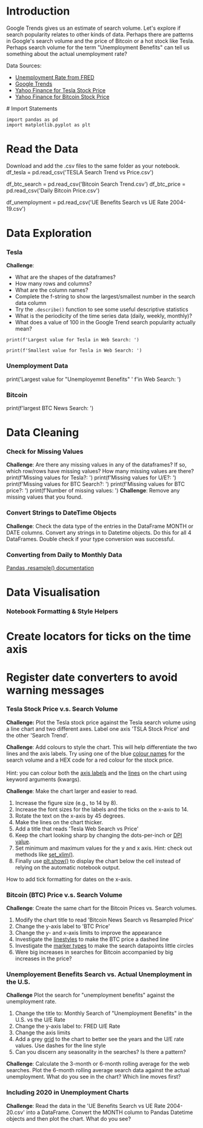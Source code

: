 # Introduction
Google Trends gives us an estimate of search volume. Let's explore if search popularity relates to other kinds of data. Perhaps there are patterns in Google's search volume and the price of Bitcoin or a hot stock like Tesla. Perhaps search volume for the term "Unemployment Benefits" can tell us something about the actual unemployment rate? 

Data Sources: <br>
<ul>
<li> <a href="https://fred.stlouisfed.org/series/UNRATE/">Unemployment Rate from FRED</a></li>
<li> <a href="https://trends.google.com/trends/explore">Google Trends</a> </li>  
<li> <a href="https://finance.yahoo.com/quote/TSLA/history?p=TSLA">Yahoo Finance for Tesla Stock Price</a> </li>    
<li> <a href="https://finance.yahoo.com/quote/BTC-USD/history?p=BTC-USD">Yahoo Finance for Bitcoin Stock Price</a> </li>
</ul>
# Import Statements

```python3
import pandas as pd
import matplotlib.pyplot as plt
```

# Read the Data

Download and add the .csv files to the same folder as your notebook.
df_tesla = pd.read_csv('TESLA Search Trend vs Price.csv')

df_btc_search = pd.read_csv('Bitcoin Search Trend.csv')
df_btc_price = pd.read_csv('Daily Bitcoin Price.csv')

df_unemployment = pd.read_csv('UE Benefits Search vs UE Rate 2004-19.csv')
# Data Exploration
### Tesla
**Challenge**: <br>
<ul>
<li>What are the shapes of the dataframes? </li>
<li>How many rows and columns? </li>
<li>What are the column names? </li>
<li>Complete the f-string to show the largest/smallest number in the search data column</li> 
<li>Try the <code>.describe()</code> function to see some useful descriptive statistics</li>
<li>What is the periodicity of the time series data (daily, weekly, monthly)? </li>
<li>What does a value of 100 in the Google Trend search popularity actually mean?</li>
</ul>


```python3
print(f'Largest value for Tesla in Web Search: ')

print(f'Smallest value for Tesla in Web Search: ')
```

### Unemployment Data

print('Largest value for "Unemployemnt Benefits" '
      f'in Web Search: ')
### Bitcoin


print(f'largest BTC News Search: ')
# Data Cleaning
### Check for Missing Values
**Challenge**: Are there any missing values in any of the dataframes? If so, which row/rows have missing values? How many missing values are there?
print(f'Missing values for Tesla?: ')
print(f'Missing values for U/E?: ')
print(f'Missing values for BTC Search?: ')
print(f'Missing values for BTC price?: ')
print(f'Number of missing values: ')
**Challenge**: Remove any missing values that you found. 

### Convert Strings to DateTime Objects
**Challenge**: Check the data type of the entries in the DataFrame MONTH or DATE columns. Convert any strings in to Datetime objects. Do this for all 4 DataFrames. Double check if your type conversion was successful.



### Converting from Daily to Monthly Data

[Pandas .resample() documentation](https://pandas.pydata.org/pandas-docs/stable/reference/api/pandas.DataFrame.resample.html) <br>


# Data Visualisation
### Notebook Formatting & Style Helpers
# Create locators for ticks on the time axis
# Register date converters to avoid warning messages
### Tesla Stock Price v.s. Search Volume
**Challenge:** Plot the Tesla stock price against the Tesla search volume using a line chart and two different axes. Label one axis 'TSLA Stock Price' and the other 'Search Trend'. 

**Challenge**: Add colours to style the chart. This will help differentiate the two lines and the axis labels. Try using one of the blue [colour names](https://matplotlib.org/3.1.1/gallery/color/named_colors.html) for the search volume and a HEX code for a red colour for the stock price. 
<br>
<br>
Hint: you can colour both the [axis labels](https://matplotlib.org/3.3.2/api/text_api.html#matplotlib.text.Text) and the [lines](https://matplotlib.org/3.2.1/api/_as_gen/matplotlib.lines.Line2D.html#matplotlib.lines.Line2D) on the chart using keyword arguments (kwargs).  

**Challenge**: Make the chart larger and easier to read. 
1. Increase the figure size (e.g., to 14 by 8). 
2. Increase the font sizes for the labels and the ticks on the x-axis to 14. 
3. Rotate the text on the x-axis by 45 degrees. 
4. Make the lines on the chart thicker. 
5. Add a title that reads 'Tesla Web Search vs Price'
6. Keep the chart looking sharp by changing the dots-per-inch or [DPI value](https://matplotlib.org/3.1.1/api/_as_gen/matplotlib.pyplot.figure.html). 
7. Set minimum and maximum values for the y and x axis. Hint: check out methods like [set_xlim()](https://matplotlib.org/3.1.1/api/_as_gen/matplotlib.axes.Axes.set_xlim.html). 
8. Finally use [plt.show()](https://matplotlib.org/3.2.1/api/_as_gen/matplotlib.pyplot.show.html) to display the chart below the cell instead of relying on the automatic notebook output.

How to add tick formatting for dates on the x-axis. 

### Bitcoin (BTC) Price v.s. Search Volume
**Challenge**: Create the same chart for the Bitcoin Prices vs. Search volumes. <br>
1. Modify the chart title to read 'Bitcoin News Search vs Resampled Price' <br>
2. Change the y-axis label to 'BTC Price' <br>
3. Change the y- and x-axis limits to improve the appearance <br>
4. Investigate the [linestyles](https://matplotlib.org/3.2.1/api/_as_gen/matplotlib.pyplot.plot.html ) to make the BTC price a dashed line <br>
5. Investigate the [marker types](https://matplotlib.org/3.2.1/api/markers_api.html) to make the search datapoints little circles <br>
6. Were big increases in searches for Bitcoin accompanied by big increases in the price?


### Unemployement Benefits Search vs. Actual Unemployment in the U.S.
**Challenge** Plot the search for "unemployment benefits" against the unemployment rate. 
1. Change the title to: Monthly Search of "Unemployment Benefits" in the U.S. vs the U/E Rate <br>
2. Change the y-axis label to: FRED U/E Rate <br>
3. Change the axis limits <br>
4. Add a grey [grid](https://matplotlib.org/3.2.1/api/_as_gen/matplotlib.pyplot.grid.html) to the chart to better see the years and the U/E rate values. Use dashes for the line style<br> 
5. Can you discern any seasonality in the searches? Is there a pattern? 

**Challenge**: Calculate the 3-month or 6-month rolling average for the web searches. Plot the 6-month rolling average search data against the actual unemployment. What do you see in the chart? Which line moves first?


### Including 2020 in Unemployment Charts
**Challenge**: Read the data in the 'UE Benefits Search vs UE Rate 2004-20.csv' into a DataFrame. Convert the MONTH column to Pandas Datetime objects and then plot the chart. What do you see?


